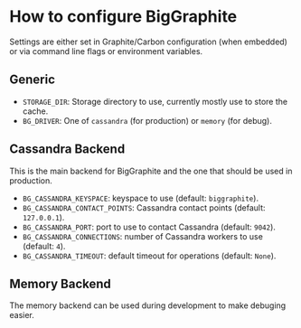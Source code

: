 # How to configure BigGraphite

Settings are either set in Graphite/Carbon configuration (when embedded) or
via command line flags or environment variables.

## Generic

- ```STORAGE_DIR```: Storage directory to use, currently mostly use to store
the cache.
- ```BG_DRIVER```: One of ```cassandra``` (for production) or ```memory``` (for debug).

## Cassandra Backend

This is the main backend for BigGraphite and the one that should be used in
production.

- ```BG_CASSANDRA_KEYSPACE```: keyspace to use (default: ```biggraphite```).
- ```BG_CASSANDRA_CONTACT_POINTS```: Cassandra contact points (default: ```127.0.0.1```).
- ```BG_CASSANDRA_PORT```: port to use to contact Cassandra (default: ```9042```).
- ```BG_CASSANDRA_CONNECTIONS```: number of Cassandra workers to use (default: ```4```).
- ```BG_CASSANDRA_TIMEOUT```: default timeout for operations (default: ```None```).

## Memory Backend

The memory backend can be used during development to make debuging easier.


